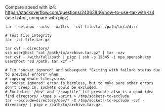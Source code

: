 Compare speed with lz4: https://stackoverflow.com/questions/24063846/how-to-use-tar-with-lz4 (use lz4mt, compare with pigz)
```shell
tar --selinux --acls --xattrs  -cvf file.tar /path/to/a/dir/

# Test file integrity
tar -tzf file.tar.gz

tar cvf - directory/ 
ssh user@host "cat /path/to/archive.tar.gz" | tar -xzv
tar cvf - /with/full/path | pigz | ssh -p 12345 -i npa_openssh.key user@host "cd /path; tar xzf -"

# Fix "socket ignored" and subsequent "Exiting with failure status due to previous errors" when
# copying whole filesystems.
# "socket ignored" error is harmless, but to make sure other errors don't creep in, sockets could be excluded.
# Excluding '/dev' and '/swapfile' (if present) also is a good idea
find directory/ -type s -print > /tmp/sockets-to-exclude
tar --exclude=directory/dev/* -X /tmp/sockets-to-exclude -cvf - directory/ | pigz > /path/to/archive.tar.gz
```
